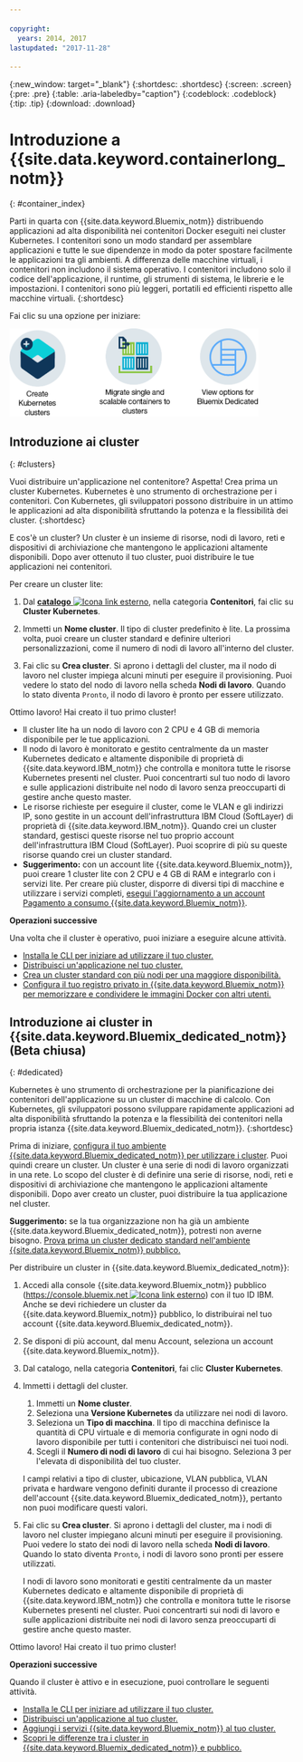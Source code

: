 ```yaml
---

copyright:
  years: 2014, 2017
lastupdated: "2017-11-28"

---
```


{:new_window: target="_blank"}
{:shortdesc: .shortdesc}
{:screen: .screen}
{:pre: .pre}
{:table: .aria-labeledby="caption"}
{:codeblock: .codeblock}
{:tip: .tip}
{:download: .download}


# Introduzione a {{site.data.keyword.containerlong_notm}}
{: #container_index}

Parti in quarta con {{site.data.keyword.Bluemix_notm}} distribuendo applicazioni ad alta disponibilità nei contenitori Docker eseguiti nei cluster Kubernetes. I contenitori sono un modo standard per assemblare applicazioni e tutte le sue dipendenze in modo da poter spostare facilmente le applicazioni tra gli ambienti. A differenza delle macchine virtuali, i contenitori non includono il sistema operativo. I contenitori includono solo il codice dell'applicazione, il runtime, gli strumenti di sistema, le librerie e le impostazioni. I contenitori sono più leggeri, portatili ed efficienti rispetto alle macchine virtuali.
{:shortdesc}


Fai clic su una opzione per iniziare:

<img usemap="#home_map" border="0" class="image" id="image_ztx_crb_f1b" src="images/cs_public_dedicated_options.png" width="440" alt="Con {{site.data.keyword.Bluemix_notm}} pubblico, puoi creare cluster Kubernetes o migrare gruppi di contenitori singoli e scalabili ai cluster. Con {{site.data.keyword.Bluemix_dedicated_notm}}, fai clic su questa icona per vedere le tue opzioni." style="width:440px;" />
<map name="home_map" id="home_map">
<area href="#clusters" alt="Introduzione ai cluster Kubernetes in {{site.data.keyword.Bluemix_notm}}" title="Introduzione ai cluster Kubernetes in {{site.data.keyword.Bluemix_notm}}" shape="rect" coords="-7, -8, 108, 211" />
<area href="cs_classic.html#cs_classic" alt="Esecuzione di contenitori singoli e scalabili in {{site.data.keyword.containershort_notm}}" title="Esecuzione di contenitori singoli e scalabili in {{site.data.keyword.containershort_notm}}" shape="rect" coords="155, -1, 289, 210" />
<area href="cs_ov.html#dedicated_environment" alt="{{site.data.keyword.Bluemix_dedicated_notm}} - ambiente cloud " title="{{site.data.keyword.Bluemix_notm}} - ambiente cloud" shape="rect" coords="326, -10, 448, 218" />
</map>


## Introduzione ai cluster
{: #clusters}

Vuoi distribuire un'applicazione nel contenitore? Aspetta! Crea prima un cluster Kubernetes. Kubernetes è uno strumento di orchestrazione per i contenitori. Con Kubernetes, gli sviluppatori possono distribuire in un attimo le applicazioni ad alta disponibilità sfruttando la potenza e la flessibilità dei cluster.
{:shortdesc}

E cos'è un cluster? Un cluster è un insieme di risorse, nodi di lavoro, reti e dispositivi di archiviazione che mantengono le applicazioni altamente disponibili. Dopo aver ottenuto il tuo cluster, puoi distribuire le tue applicazioni nei contenitori.


Per creare un cluster lite:

1.  Dal [**catalogo** ![Icona link esterno](../icons/launch-glyph.svg "Icona link esterno")](https://console.bluemix.net/catalog/?category=containers), nella categoria **Contenitori**, fai clic su **Cluster Kubernetes**.

2.  Immetti un **Nome cluster**. Il tipo di cluster predefinito è lite. La prossima volta, puoi creare un cluster standard e definire ulteriori personalizzazioni, come il numero di
nodi di lavoro all'interno del cluster.

3.  Fai clic su **Crea cluster**. Si aprono i dettagli del cluster, ma il nodo di lavoro nel cluster impiega alcuni minuti per eseguire
il provisioning. Puoi vedere lo stato del nodo di lavoro nella scheda **Nodi di lavoro**. Quando lo stato diventa `Pronto`, il nodo di lavoro è pronto per essere utilizzato.

Ottimo lavoro! Hai creato il tuo primo cluster!

*   Il cluster lite ha un nodo di lavoro con 2 CPU e 4 GB di memoria disponibile per le tue applicazioni.
*   Il nodo di lavoro è monitorato e gestito centralmente da un master Kubernetes dedicato e altamente disponibile di proprietà di {{site.data.keyword.IBM_notm}} che controlla e monitora tutte le risorse Kubernetes presenti nel cluster. Puoi concentrarti sul tuo nodo di lavoro e sulle applicazioni distribuite nel nodo di lavoro senza preoccuparti di gestire anche questo master.
*   Le risorse richieste per eseguire il cluster, come le VLAN e gli indirizzi IP, sono gestite in un account dell'infrastruttura IBM Cloud (SoftLayer) di proprietà di {{site.data.keyword.IBM_notm}}. Quando crei un cluster standard, gestisci queste risorse nel tuo proprio account dell'infrastruttura IBM Cloud (SoftLayer). Puoi scoprire di più su queste risorse
quando crei un cluster standard.
*   **Suggerimento:** con un account lite {{site.data.keyword.Bluemix_notm}}, puoi creare 1 cluster lite con 2 CPU e 4 GB di RAM e integrarlo con i servizi lite. Per creare più cluster, disporre di diversi tipi di macchine e utilizzare i servizi completi, [esegui l'aggiornamento a un account Pagamento a consumo {{site.data.keyword.Bluemix_notm}}](/docs/pricing/billable.html#upgradetopayg).


**Operazioni successive**

Una volta che il cluster è operativo, puoi iniziare a eseguire alcune attività.

* [Installa le CLI per iniziare ad utilizzare il tuo cluster.](cs_cli_install.html#cs_cli_install)
* [Distribuisci un'applicazione nel tuo cluster.](cs_apps.html#cs_apps_cli)
* [Crea un cluster standard con più nodi per una maggiore disponibilità.](cs_cluster.html#cs_cluster_ui)
* [Configura il tuo registro privato in {{site.data.keyword.Bluemix_notm}} per memorizzare e condividere le immagini Docker con altri utenti.](/docs/services/Registry/index.html)


## Introduzione ai cluster in {{site.data.keyword.Bluemix_dedicated_notm}} (Beta chiusa)
{: #dedicated}

Kubernetes è uno strumento di orchestrazione per la pianificazione dei contenitori dell'applicazione su un cluster
di macchine di calcolo. Con Kubernetes, gli sviluppatori possono sviluppare rapidamente applicazioni ad alta disponibilità sfruttando la potenza e la flessibilità dei contenitori nella propria istanza {{site.data.keyword.Bluemix_dedicated_notm}}.
{:shortdesc}

Prima di iniziare, [configura il tuo ambiente {{site.data.keyword.Bluemix_dedicated_notm}} per utilizzare i cluster](cs_ov.html#setup_dedicated). Puoi quindi
creare un cluster. Un cluster è una serie di nodi di lavoro organizzati in una
rete. Lo scopo del cluster è di definire una serie di risorse, nodi, reti e dispositivi di archiviazione
che mantengono le applicazioni altamente disponibili. Dopo aver creato un
cluster, puoi distribuire la tua applicazione nel cluster.

**Suggerimento:** se la tua organizzazione non ha già un ambiente {{site.data.keyword.Bluemix_dedicated_notm}}, potresti non averne bisogno. [Prova prima un cluster dedicato standard
nell'ambiente {{site.data.keyword.Bluemix_notm}}
pubblico.](cs_cluster.html#cs_cluster_ui)

Per distribuire un cluster in {{site.data.keyword.Bluemix_dedicated_notm}}:

1.  Accedi alla console {{site.data.keyword.Bluemix_notm}} pubblico ([https://console.bluemix.net ![Icona link esterno](../icons/launch-glyph.svg "Icona link esterno")](https://console.bluemix.net/catalog/?category=containers)) con il tuo ID IBM. Anche se devi richiedere un cluster da {{site.data.keyword.Bluemix_notm}} pubblico, lo distribuirai nel tuo account {{site.data.keyword.Bluemix_dedicated_notm}}.
2.  Se disponi di più account, dal menu Account, seleziona un account {{site.data.keyword.Bluemix_notm}}.
3.  Dal catalogo, nella categoria **Contenitori**, fai clic **Cluster Kubernetes**.
4.  Immetti i dettagli del cluster.
    1.  Immetti un **Nome cluster**.
    2.  Seleziona una **Versione Kubernetes** da utilizzare nei nodi di lavoro. 
    3.  Seleziona un **Tipo di macchina**. Il tipo di macchina definisce la quantità di CPU virtuale e di memoria configurate in ogni nodo di lavoro
disponibile per tutti i contenitori che distribuisci nei tuoi nodi.
    4.  Scegli il **Numero di nodi di lavoro** di cui hai bisogno. Seleziona 3 per l'elevata di disponibilità del tuo cluster.

    I campi relativi a tipo di cluster, ubicazione, VLAN pubblica, VLAN privata e hardware vengono definiti durante il processo di creazione dell'account {{site.data.keyword.Bluemix_dedicated_notm}}, pertanto non puoi modificare questi valori.
5.  Fai clic su **Crea cluster**. Si aprono i dettagli del cluster, ma i nodi di lavoro nel cluster impiegano alcuni minuti per eseguire
il provisioning. Puoi vedere lo stato dei nodi di lavoro nella scheda **Nodi di
lavoro**. Quando lo stato diventa `Pronto`, i nodi di lavoro sono pronti per essere utilizzati.

    I nodi di lavoro sono monitorati e gestiti centralmente da un master Kubernetes dedicato e altamente disponibile di proprietà di {{site.data.keyword.IBM_notm}} che controlla e monitora tutte le risorse Kubernetes presenti nel cluster. Puoi concentrarti sui nodi di lavoro e sulle
applicazioni distribuite nei nodi di lavoro senza preoccuparti di gestire anche questo
master.

Ottimo lavoro! Hai creato il tuo primo cluster!


**Operazioni successive**

Quando il cluster è attivo e in esecuzione, puoi controllare le seguenti attività.

* [Installa le CLI per iniziare ad utilizzare il tuo cluster.](cs_cli_install.html#cs_cli_install)
* [Distribuisci un'applicazione al tuo cluster.](cs_apps.html#cs_apps_cli)
* [Aggiungi i servizi {{site.data.keyword.Bluemix_notm}} al tuo cluster.](cs_cluster.html#binding_dedicated)
* [Scopri le differenze tra i cluster in {{site.data.keyword.Bluemix_dedicated_notm}} e pubblico.](cs_ov.html#env_differences)

